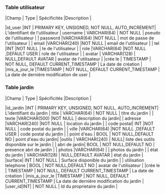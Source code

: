  ### Table utilisateur

|Champ  | Type | Spécificités |Description |

|id_user  |INT  | PRIMARY KEY, UNSIGNED, NOT NULL, AUTO_INCREMENT| L’identifiant de l'utilisateur
| username | VARCHAR(64) | NOT NULL | pseudo de l'utilisateur |
| password |VARCHAR(64)  |NOT NULL  | mot de passe de l'utilisateur |
| email |VARCHAR(240)  |NOT NULL  | email de l'utilisateur |
| tel |INT  |NOT NULL  | te de l'utilisateur |
| role |VARCHAR(64)  |NOT NULL ,DEFAULT USER  | role de l'utilisateur  |
| avatar | VARCHAR(128) | NULL,DEFAULT AVATAR | avatar  de l'utilisateur |
|crée le | TIMESTAMP | NOT NULL, DEFAULT CURRENT_TIMESTAMP | La date de création |
 |mis_a_jour_le |TIMESTAMP  | NOT NULL, DEFAULT CURRENT_TIMESTAMP | La date de dernière modification de user |

 ### Table jardin

|Champ  | Type | Spécificités |Description |

|id_jardin |INT  | PRIMARY KEY, UNSIGNED, NOT NULL, AUTO_INCREMENT| L’identifiant du jardin
| title | VARCHAR(64) | NOT NULL | titre du jardin |
| texte |VARCHAR(500)  |NOT NULL  | description du jardin|
| adresse |VARCHAR(240)  |NOT NULL  | location du jardin |
| code postal| INT  |NOT NULL  | code postal du jardin |
| ville  |VARCHAR(64)  |NOT NULL ,DEFAULT USER  | code postal du jardin  |
| point d'eau | BOOL | NOT NULL,DEFAULT NO | point d'eau du jardin|
|outils | VARCHAR(240) |  NULL| liste des outils disponible sur le jardin |
| abri de jardin| BOOL | NOT NULL,DEFAULT NO | presence abri de jardin  |
| photos |VARCHAR(64)  |  | photos du jardin  |
| état du jardin | VARCHAR(128) | NULL,DEFAULT AVATAR | état du jardin |
|surface| INT | NOT NULL | Surface disponible du jardin |
| utilisation telephone | BOOL | NOT NULL,DEFAULT NO | avatar  de l'utilisateur |
|crée le | TIMESTAMP | NOT NULL, DEFAULT CURRENT_TIMESTAMP | La date de création |
|mis_a_jour_le |TIMESTAMP  | NOT NULL, DEFAULT CURRENT_TIMESTAMP | La date de dernière modification du jardin |
|user_id|INT| | NOT NULL | Id du proprietaire du jardin |
<!--stackedit_data:
eyJoaXN0b3J5IjpbMTkzODA0NjE1MSwtMTMzMzE1NjgwMCwtNT
M3MjY3NjQ1LDEwNTg1MDc4NjYsLTgzMjU1NzIwNV19
-->